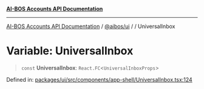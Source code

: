 [**AI-BOS Accounts API Documentation**](../../../README.md)

***

[AI-BOS Accounts API Documentation](../../../README.md) / [@aibos/ui](../README.md) / [](../README.md) / UniversalInbox

# Variable: UniversalInbox

> `const` **UniversalInbox**: `React.FC`\<`UniversalInboxProps`\>

Defined in: [packages/ui/src/components/app-shell/UniversalInbox.tsx:124](https://github.com/pohlai88/accounts/blob/48103fb36d28b2b9bfb33472b6de2f719773cde9/packages/ui/src/components/app-shell/UniversalInbox.tsx#L124)
